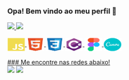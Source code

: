 ### Opa! Bem vindo ao meu perfil 🤙
 
<div>
<a href="https://github.com/Cgustav209">
<img height="180em" src="https://github-readme-stats.vercel.app/api/top-langs/?username=Cgustav209&layout=compact&langs_count=6&theme=tokyonight" style="max-width: 100%;">
<img height="180em" src="https://github-readme-stats.vercel.app/api?username=Cgustav209&show_icons=true&theme=toky…
<img height="180em" src="https://github-readme-stats.vercel.app/api/top-langs/?username=Cgustav209&layout=compact&…
</div>
 <br style="line-height: 50px;">
<div style="display: inline_block"><br>
<img align="center" alt="Js" height="30" width="40" src="https://raw.githubusercontent.com/devicons/devicon/master/icons/javascript/javascript-plain.svg">
<img align="center" alt="HTML" height="30" width="40" src="https://raw.githubusercontent.com/devicons/devicon/master/icons/html5/html5-original.svg">
<img align="center" alt="CSS" height="30" width="40" src="https://raw.githubusercontent.com/devicons/devicon/master/icons/css3/css3-original.svg">
<img align="center" alt="C#" height="30" width="40" src="https://raw.githubusercontent.com/devicons/devicon/master/icons/csharp/csharp-original.svg">
<img align="center" alt="Figma" height="30" width="40" src="https://raw.githubusercontent.com/devicons/devicon/master/icons/figma/figma-original.svg">
<img align="center" alt="Figma" height="30" width="40" src="https://raw.githubusercontent.com/devicons/devicon/master/icons/canva/canva-original.svg">
 
</div>
<br style="line-height: 50px;">
### Me encontre nas redes abaixo!
<div> 
<a href="https://www.instagram.com/_ggustav" target="_blank"><img src="https://img.shields.io/badge/-Instagram-%23E4405F?style=for-the-badge&logo=instagram&logoColor=white" target="_blank"></a>
<a href = "mailto:cgubarbosag1604@gmail.com"><img src="https://img.shields.io/badge/-Gmail-%23333?style=for-the-badge&logo=gmail&logoColor=white" target="_blank"></a>
</div>

